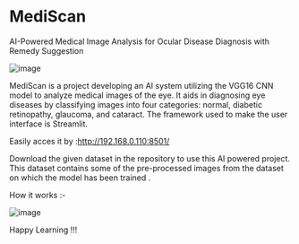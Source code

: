  # MediScan 
AI-Powered Medical Image Analysis for Ocular Disease Diagnosis with Remedy Suggestion

![image](https://github.com/user-attachments/assets/e040efe6-4ec0-4fad-b837-e61e4ea884c2)


MediScan is a project developing an AI system utilizing the VGG16 CNN model to analyze medical images of the eye. It aids in diagnosing eye diseases by classifying images into four categories: normal, diabetic retinopathy, glaucoma, and cataract. The framework used to make the user interface is Streamlit.

Easily acces it by :http://192.168.0.110:8501/

Download the given dataset in the repository to use this AI powered project. This dataset contains some of the pre-processed images from the dataset on which the model has been trained .

How it works :-

![image](https://github.com/user-attachments/assets/71521caa-a698-42b1-bf1d-d0f1e7403dac)


Happy Learning !!!

